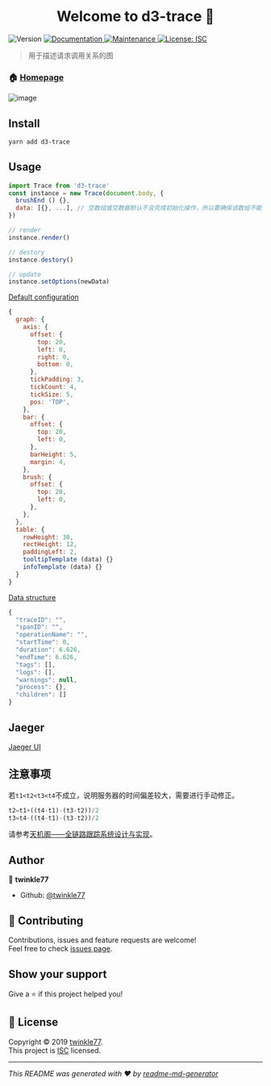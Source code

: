<h1 align="center">Welcome to d3-trace 👋</h1>
<p>
  <img alt="Version" src="https://img.shields.io/badge/version-0.0.1-blue.svg?cacheSeconds=2592000" />
  <a href="https://github.com/twinkle77/d3-trace#readme" target="_blank">
    <img alt="Documentation" src="https://img.shields.io/badge/documentation-yes-brightgreen.svg" />
  </a>
  <a href="https://github.com/twinkle77/d3-trace/graphs/commit-activity" target="_blank">
    <img alt="Maintenance" src="https://img.shields.io/badge/Maintained%3F-yes-green.svg" />
  </a>
  <a href="https://github.com/twinkle77/d3-trace/blob/master/LICENSE" target="_blank">
    <img alt="License: ISC" src="https://img.shields.io/github/license/twinkle77/d3-trace" />
  </a>
</p>

> 用于描述请求调用关系的图

### 🏠 [Homepage](https://github.com/twinkle77/d3-trace#readme)

![image](https://github.com/twinkle77/d3-trace/blob/master/examples/trace.gif)

## Install

```sh
yarn add d3-trace
```

## Usage

```javascript
import Trace from 'd3-trace'
const instance = new Trace(document.body, {
  brushEnd () {},
  data: [{}, ...], // 空数组或空数据默认不会完成初始化操作，所以要确保该数组不能为空，以便完成图的初始化操作
})

// render
instance.render()

// destory
instance.destory()

// update
instance.setOptions(newData)
```

[Default configuration](https://github.com/twinkle77/d3-trace)

```javascript
{
  graph: {
    axis: {
      offset: {
        top: 20,
        left: 0,
        right: 0,
        bottom: 0,
      },
      tickPadding: 3,
      tickCount: 4,
      tickSize: 5,
      pos: 'TOP',
    },
    bar: {
      offset: {
        top: 20,
        left: 0,
      },
      barHeight: 5,
      margin: 4,
    },
    brush: {
      offset: {
        top: 20,
        left: 0,
      },
    },
  },
  table: {
    rowHeight: 30,
    rectHeight: 12,
    paddingLeft: 2,
    tooltipTemplate (data) {}
    infoTemplate (data) {}
  }
}
```

[Data structure](https://github.com/twinkle77/d3-trace/blob/master/examples/trace1.js)

```javascript
{
  "traceID": "",
  "spanID": "",
  "operationName": "",
  "startTime": 0,
  "duration": 6.626,
  "endTime": 6.626,
  "tags": [],
  "logs": [],
  "warnings": null,
  "process": {},
  "children": []
}
```

## Jaeger

[Jaeger UI](https://github.com/jaegertracing/jaeger-ui)

## 注意事项

若```t1<t2<t3<t4```不成立，说明服务器的时间偏差较大，需要进行手动修正。

```javascript
t2=t1+((t4-t1)-(t3-t2))/2
t3=t4-((t4-t1)-(t3-t2))/2
```

请参考[天机阁——全链路跟踪系统设计与实现](https://www.infoq.cn/article/JF-144XPDqDxxdizdfwT)。

## Author

👤 **twinkle77**

* Github: [@twinkle77](https://github.com/twinkle77)

## 🤝 Contributing

Contributions, issues and feature requests are welcome!<br />Feel free to check [issues page](https://github.com/twinkle77/d3-trace/issues).

## Show your support

Give a ⭐️ if this project helped you!

## 📝 License

Copyright © 2019 [twinkle77](https://github.com/twinkle77).<br />
This project is [ISC](https://github.com/twinkle77/d3-trace/blob/master/LICENSE) licensed.

***
_This README was generated with ❤️ by [readme-md-generator](https://github.com/kefranabg/readme-md-generator)_
